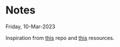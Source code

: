 # Notes

Friday, 10-Mar-2023

Inspiration from [this](https://github.com/Azure-Samples/msdocs-javascript-nodejs-server) repo and [this](https://learn.microsoft.com/en-us/training/modules/javascript-deploy-expressjs-app-service-with-database) resources.
